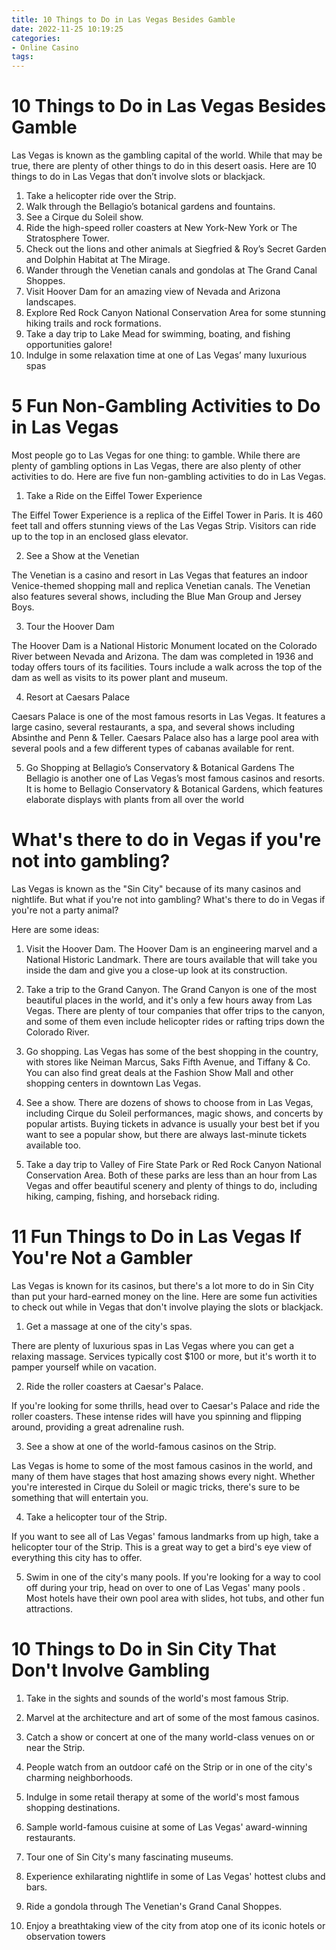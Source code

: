 ```yaml
---
title: 10 Things to Do in Las Vegas Besides Gamble
date: 2022-11-25 10:19:25
categories:
- Online Casino
tags:
---
```



#  10 Things to Do in Las Vegas Besides Gamble

Las Vegas is known as the gambling capital of the world. While that may be true, there are plenty of other things to do in this desert oasis. Here are 10 things to do in Las Vegas that don’t involve slots or blackjack.

1. Take a helicopter ride over the Strip.
2. Walk through the Bellagio’s botanical gardens and fountains.
3. See a Cirque du Soleil show.
4. Ride the high-speed roller coasters at New York-New York or The Stratosphere Tower.
5. Check out the lions and other animals at Siegfried & Roy’s Secret Garden and Dolphin Habitat at The Mirage.
6. Wander through the Venetian canals and gondolas at The Grand Canal Shoppes.
7. Visit Hoover Dam for an amazing view of Nevada and Arizona landscapes.
8. Explore Red Rock Canyon National Conservation Area for some stunning hiking trails and rock formations.
9. Take a day trip to Lake Mead for swimming, boating, and fishing opportunities galore!
10. Indulge in some relaxation time at one of Las Vegas’ many luxurious spas

#  5 Fun Non-Gambling Activities to Do in Las Vegas

Most people go to Las Vegas for one thing: to gamble. While there are plenty of gambling options in Las Vegas, there are also plenty of other activities to do. Here are five fun non-gambling activities to do in Las Vegas.

1. Take a Ride on the Eiffel Tower Experience

The Eiffel Tower Experience is a replica of the Eiffel Tower in Paris. It is 460 feet tall and offers stunning views of the Las Vegas Strip. Visitors can ride up to the top in an enclosed glass elevator.

2. See a Show at the Venetian

The Venetian is a casino and resort in Las Vegas that features an indoor Venice-themed shopping mall and replica Venetian canals. The Venetian also features several shows, including the Blue Man Group and Jersey Boys.

3. Tour the Hoover Dam

The Hoover Dam is a National Historic Monument located on the Colorado River between Nevada and Arizona. The dam was completed in 1936 and today offers tours of its facilities. Tours include a walk across the top of the dam as well as visits to its power plant and museum.

4. Resort at Caesars Palace

Caesars Palace is one of the most famous resorts in Las Vegas. It features a large casino, several restaurants, a spa, and several shows including Absinthe and Penn & Teller. Caesars Palace also has a large pool area with several pools and a few different types of cabanas available for rent.


5) Go Shopping at Bellagio’s Conservatory & Botanical Gardens
The Bellagio is another one of Las Vegas’s most famous casinos and resorts. It is home to Bellagio Conservatory & Botanical Gardens, which features elaborate displays with plants from all over the world

#  What's there to do in Vegas if you're not into gambling?

Las Vegas is known as the "Sin City" because of its many casinos and nightlife. But what if you're not into gambling? What's there to do in Vegas if you're not a party animal?

Here are some ideas:

1) Visit the Hoover Dam. The Hoover Dam is an engineering marvel and a National Historic Landmark. There are tours available that will take you inside the dam and give you a close-up look at its construction.

2) Take a trip to the Grand Canyon. The Grand Canyon is one of the most beautiful places in the world, and it's only a few hours away from Las Vegas. There are plenty of tour companies that offer trips to the canyon, and some of them even include helicopter rides or rafting trips down the Colorado River.

3) Go shopping. Las Vegas has some of the best shopping in the country, with stores like Neiman Marcus, Saks Fifth Avenue, and Tiffany & Co. You can also find great deals at the Fashion Show Mall and other shopping centers in downtown Las Vegas.

4) See a show. There are dozens of shows to choose from in Las Vegas, including Cirque du Soleil performances, magic shows, and concerts by popular artists. Buying tickets in advance is usually your best bet if you want to see a popular show, but there are always last-minute tickets available too.

5) Take a day trip to Valley of Fire State Park or Red Rock Canyon National Conservation Area. Both of these parks are less than an hour from Las Vegas and offer beautiful scenery and plenty of things to do, including hiking, camping, fishing, and horseback riding.

#  11 Fun Things to Do in Las Vegas If You're Not a Gambler

Las Vegas is known for its casinos, but there's a lot more to do in Sin City than put your hard-earned money on the line. Here are some fun activities to check out while in Vegas that don't involve playing the slots or blackjack.

1. Get a massage at one of the city's spas.

There are plenty of luxurious spas in Las Vegas where you can get a relaxing massage. Services typically cost $100 or more, but it's worth it to pamper yourself while on vacation.

2. Ride the roller coasters at Caesar's Palace.

If you're looking for some thrills, head over to Caesar's Palace and ride the roller coasters. These intense rides will have you spinning and flipping around, providing a great adrenaline rush.

3. See a show at one of the world-famous casinos on the Strip.

Las Vegas is home to some of the most famous casinos in the world, and many of them have stages that host amazing shows every night. Whether you're interested in Cirque du Soleil or magic tricks, there's sure to be something that will entertain you.

4. Take a helicopter tour of the Strip.

If you want to see all of Las Vegas' famous landmarks from up high, take a helicopter tour of the Strip. This is a great way to get a bird's eye view of everything this city has to offer.


5. Swim in one of the city's many pools.
 If you're looking for a way to cool off during your trip, head on over to one of Las Vegas' many pools . Most hotels have their own pool area with slides, hot tubs, and other fun attractions.

#  10 Things to Do in Sin City That Don't Involve Gambling

1. Take in the sights and sounds of the world's most famous Strip.

2. Marvel at the architecture and art of some of the most famous casinos.

3. Catch a show or concert at one of the many world-class venues on or near the Strip.

4. People watch from an outdoor café on the Strip or in one of the city's charming neighborhoods.

5. Indulge in some retail therapy at some of the world's most famous shopping destinations.

6. Sample world-famous cuisine at some of Las Vegas' award-winning restaurants.

7. Tour one of Sin City's many fascinating museums.

8. Experience exhilarating nightlife in some of Las Vegas' hottest clubs and bars.

9. Ride a gondola through The Venetian's Grand Canal Shoppes.

10. Enjoy a breathtaking view of the city from atop one of its iconic hotels or observation towers